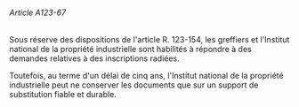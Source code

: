 ###### Article A123-67

Sous réserve des dispositions de l'article R. 123-154, les greffiers et l'Institut national de la propriété industrielle sont habilités à répondre à des demandes relatives à des inscriptions radiées.

Toutefois, au terme d'un délai de cinq ans, l'Institut national de la propriété industrielle peut ne conserver les documents que sur un support de substitution fiable et durable.

